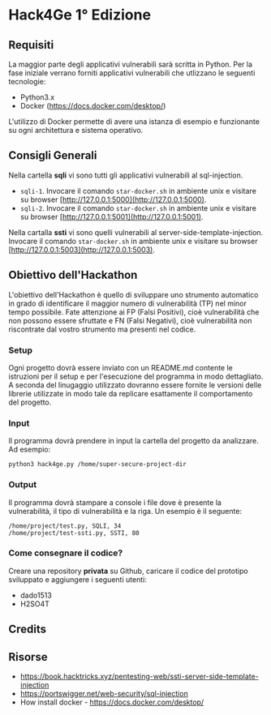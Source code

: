 # Hack4Ge 1° Edizione

## Requisiti

La maggior parte degli applicativi vulnerabili sarà scritta in Python. 
Per la fase iniziale verrano forniti applicativi vulnerabili che utlizzano le seguenti tecnologie:

- Python3.x 
- Docker (https://docs.docker.com/desktop/)


L'utilizzo di Docker permette di avere una istanza di esempio e funzionante su ogni architettura e sistema operativo. 

## Consigli Generali

Nella cartella **sqli** vi sono tutti gli applicativi vulnerabili al sql-injection. 
- `sqli-1`. Invocare il comando `star-docker.sh` in ambiente unix e visitare su browser [http://127.0.0.1:5000](http://127.0.0.1:5000).
- `sqli-2`. Invocare il comando `star-docker.sh` in ambiente unix e visitare su browser [http://127.0.0.1:5001](http://127.0.0.1:5001).

Nella cartalla **ssti** vi sono quelli vulnerabili al server-side-template-injection. Invocare il comando `star-docker.sh` in ambiente unix e visitare su browser [http://127.0.0.1:5003](http://127.0.0.1:5003).



## Obiettivo dell'Hackathon

L'obiettivo dell'Hackathon è quello di sviluppare uno strumento automatico in grado di identificare il maggior numero di vulnerabilità (TP) nel minor tempo possibile.
Fate attenzione ai FP (Falsi Positivi), cioè vulnerabilità che non possono essere sfruttate e FN (Falsi Negativi), cioè vulnerabilità non riscontrate dal vostro strumento ma presenti nel codice.


### Setup
Ogni progetto dovrà essere inviato con un README.md contente le istruzioni per il setup e per l'esecuzione del programma in modo dettagliato.
A seconda del linugaggio utilizzato dovranno essere fornite le versioni delle librerie utilizzate in modo tale da replicare esattamente il comportamento del progetto.

### Input

Il programma dovrà prendere in input la cartella del progetto da analizzare. Ad esempio:
```
python3 hack4ge.py /home/super-secure-project-dir
```


### Output
Il programma dovrà stampare a console i file dove è presente la vulnerabilità, il tipo di vulnerabilità e la riga. Un esempio è il seguente:

```
/home/project/test.py, SQLI, 34
/home/project/test-ssti.py, SSTI, 80
```

### Come consegnare il codice?

Creare una repository **privata** su Github, caricare il codice del prototipo sviluppato e aggiungere i seguenti utenti:
- dado1513
- H2SO4T

## Credits

 

## Risorse
- https://book.hacktricks.xyz/pentesting-web/ssti-server-side-template-injection
- https://portswigger.net/web-security/sql-injection
- How install docker - https://docs.docker.com/desktop/
